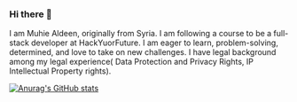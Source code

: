 ### Hi there 👋


I am Muhie Aldeen, originally from Syria. I am following a course to be a full-stack developer at HackYuorFuture. I am eager to learn, problem-solving, determined, and love to take on new challenges. I have legal background among my legal experience( Data Protection and Privacy Rights, IP Intellectual Property rights).

[![Anurag's GitHub stats](https://github-readme-stats.vercel.app/api?username=MuhieAldeen)](https://github.com/anuraghazra/github-readme-stats)


